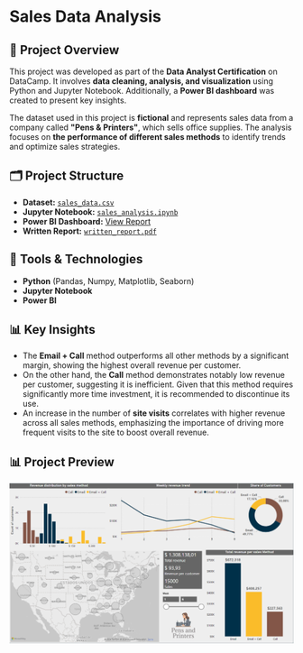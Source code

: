 # Sales Data Analysis
## 📌 Project Overview  
This project was developed as part of the **Data Analyst Certification** on DataCamp. It involves **data cleaning, analysis, and visualization** using Python and Jupyter Notebook. Additionally, a **Power BI dashboard** was created to present key insights.  

The dataset used in this project is **fictional** and represents sales data from a company called **"Pens & Printers"**, which sells office supplies. The analysis focuses on **the performance of different sales methods** to identify trends and optimize sales strategies.

## 🗂 Project Structure  
- **Dataset:** [`sales_data.csv`](sales_data.csv)  
- **Jupyter Notebook:** [`sales_analysis.ipynb`](sales_analysis.ipynb)  
- **Power BI Dashboard:** [View Report](https://app.powerbi.com/view?r=eyJrIjoiMWI1NGE3OWYtNmQ3My00ZjQ5LTg4OWItZDVhZWNlODQ1Nzg4IiwidCI6ImNmNTFjNGM0LThkOTktNGYzYi1iZmE3LTQ3ZGEyOTk2YjIzZCIsImMiOjR9&pageName=21a9f4de9f9d8ac90456)
- **Written Report:** [`written_report.pdf`](written_report.pdf)

## 🔧 Tools & Technologies  
- **Python** (Pandas, Numpy, Matplotlib, Seaborn)  
- **Jupyter Notebook**  
- **Power BI**

## 📊 Key Insights  
- The **Email + Call** method outperforms all other methods by a significant margin, showing the highest overall revenue per customer.  
- On the other hand, the **Call** method demonstrates notably low revenue per customer, suggesting it is inefficient. Given that this method requires significantly more time investment, it is recommended to discontinue its use.  
- An increase in the number of **site visits** correlates with higher revenue across all sales methods, emphasizing the importance of driving more frequent visits to the site to boost overall revenue.

## 📊 Project Preview  
![Dashboard Screenshot](dashboard_screenshot.png)  
